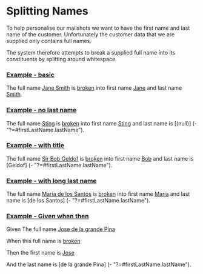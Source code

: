 # Splitting Names

To help personalise our mailshots we want to have the first name and last name of the customer. 
Unfortunately the customer data that we are supplied only contains full names.

The system therefore attempts to break a supplied full name into its constituents by splitting around whitespace.

### [Example - basic](- "basic")

The full name [Jane Smith](- "#name") is [broken](- "#firstLastName = split(#name)") into first name [Jane](- "?=#firstLastName.firstName") and last name [Smith](- "?=#firstLastName.lastName").

### [Example - no last name](- "no last name")

The full name [Sting](- "#name") is [broken](- "#firstLastName = split(#name)") into first name [Sting](- "?=#firstLastName.firstName") and last name is [(null)] (- "?=#firstLastName.lastName").

### [Example - with title](- "with title")

The full name [Sir Bob Geldof](- "#name") is [broken](- "#firstLastName = split(#name)") into first name [Bob](- "?=#firstLastName.firstName") and last name is [Geldof] (- "?=#firstLastName.lastName").

### [Example - with long last name](- "with long last name")

The full name [Maria de los Santos](- "#name") is [broken](- "#firstLastName = split(#name)") into first name [Maria](- "?=#firstLastName.firstName") and last name is [de los Santos] (- "?=#firstLastName.lastName").

### [Example - Given when then](- "Given when then")

Given The full name [Jose de la grande Pina](- "#name")
 
When this full name is [broken](- "#firstLastName = split(#name)") 

Then the first name is [Jose](- "?=#firstLastName.firstName") 

And the last name is [de la grande Pina] (- "?=#firstLastName.lastName").